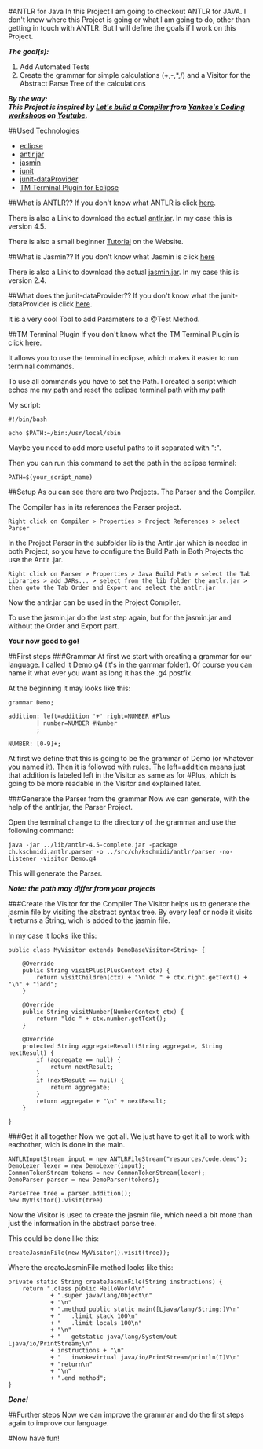 #ANTLR for Java
In this Project I am going to checkout ANTLR for JAVA. I don't know where this Project is going or what I am going to do, other than getting in touch with ANTLR. But I will define the goals if I work on this Project.

***The goal(s):***

1. Add Automated Tests
2. Create the grammar for simple calculations (+,-,*,/) and a Visitor for the Abstract Parse Tree of the calculations

***By the way:
<br />This Project is inspired by [Let's build a Compiler](https://www.youtube.com/playlist?list=PLOfFbVTfT2vbJ9qiw_6fWwBAmJAYV4iUm) from [Yankee's Coding workshops](https://www.youtube.com/user/yankeecoding) on [Youtube](http://youtube.com).***

##Used Technologies
- [eclipse](https://eclipse.org)
- [antlr.jar](http://www.antlr.org/download.html)
- [jasmin](http://jasmin.sourceforge.net)
- [junit](http://junit.org)
- [junit-dataProvider](https://github.com/TNG/junit-dataprovider)
- [TM Terminal Plugin for Eclipse](http://marketplace.eclipse.org/content/tm-terminal)

##What is ANTLR??
If you don't know what ANTLR is click [here](http://www.antlr.org). 

There is also a Link to download the actual [antlr.jar](http://search.maven.org/#search%7Cga%7C1%7Cg%3A%22org.antlr%22). In my case this is version 4.5.

There is also a small beginner [Tutorial](https://theantlrguy.atlassian.net/wiki/display/ANTLR4/Getting+Started+with+ANTLR+v4) on the Website.

##What is Jasmin??
If you don't know what Jasmin is click [here](http://jasmin.sourceforge.net)

There is also a Link to download the actual [jasmin.jar](http://search.maven.org/#search%7Cga%7C1%7Cjasmin). In my case this is version 2.4.

##What does the junit-dataProvider??
If you don't know what the junit-dataProvider is click [here](https://github.com/TNG/junit-dataprovider).

It is a very cool Tool to add Parameters to a @Test Method.

##TM Terminal Plugin
If you don't know what the TM Terminal Plugin is click [here](http://marketplace.eclipse.org/content/tm-terminal).

It allows you to use the terminal in eclipse, which makes it easier to run terminal commands. 

To use all commands you have to set the Path. I created a script which echos me my path and reset the eclipse terminal path with my path

My script:
	
	#!/bin/bash

	echo $PATH:~/bin:/usr/local/sbin
	
Maybe you need to add more useful paths to it separated with ":".

Then you can run this command to set the path in the eclipse terminal:
	
	PATH=$(your_script_name)

##Setup
As ou can see there are two Projects. The Parser and the Compiler. 

The Compiler has in its references the Parser project.

	Right click on Compiler > Properties > Project References > select Parser
	
In the Project Parser in the subfolder lib is the Antlr .jar which is needed in both Project, so you have to configure the Build Path in Both Projects tho use the Antlr .jar. 

	Right click on Parser > Properties > Java Build Path > select the Tab Libraries > add JARs... > select from the lib folder the antlr.jar > then goto the Tab Order and Export and select the antlr.jar
	
Now the antlr.jar can be used in the Project Compiler.

To use the jasmin.jar do the last step again, but for the jasmin.jar and without the Order and Export part.

**Your now good to go!**

##First steps
###Grammar
At first we start with creating a grammar for our language. I called it Demo.g4 (it's in the gammar folder). Of course you can name it what ever you want as long it has the .g4 postfix. 

At the beginning it may looks like this:

	grammar Demo;

	addition: left=addition '+' right=NUMBER #Plus
			| number=NUMBER #Number
			;

	NUMBER: [0-9]+;

At first we define that this is going to be the grammar of Demo (or whatever you named it). Then it is followed with rules. The left=addition means just that addition is labeled left in the Visitor as same as for #Plus, which is going to be more readable in the Visitor and explained later. 

###Generate the Parser from the grammar
Now we can generate, with the help of the antlr.jar, the Parser Project.

Open the terminal change to the directory of the grammar and use the following command:

	java -jar ../lib/antlr-4.5-complete.jar -package ch.kschmidi.antlr.parser -o ../src/ch/kschmidi/antlr/parser -no-listener -visitor Demo.g4
	
This will generate the Parser.

***Note: the path may differ from your projects***

###Create the Visitor for the Compiler
The Visitor helps us to generate the jasmin file by visiting the abstract syntax tree. By every leaf or node it visits it returns a String, wich is added to the jasmin file.

In my case it looks like this:

	public class MyVisitor extends DemoBaseVisitor<String> {

		@Override
		public String visitPlus(PlusContext ctx) {
			return visitChildren(ctx) + "\nldc " + ctx.right.getText() + "\n" + "iadd";
		}

		@Override
		public String visitNumber(NumberContext ctx) {
			return "ldc " + ctx.number.getText();
		}

		@Override
		protected String aggregateResult(String aggregate, String nextResult) {
			if (aggregate == null) {
				return nextResult;
			}
			if (nextResult == null) {
				return aggregate;
			}
			return aggregate + "\n" + nextResult;
		}
		
	}

###Get it all together
Now we got all. We just have to get it all to work with eachother, wich is done in the main. 

	ANTLRInputStream input = new ANTLRFileStream("resources/code.demo");
	DemoLexer lexer = new DemoLexer(input);
	CommonTokenStream tokens = new CommonTokenStream(lexer);
	DemoParser parser = new DemoParser(tokens);
		
	ParseTree tree = parser.addition();
	new MyVisitor().visit(tree)
	
Now the Visitor is used to create the jasmin file, which need a bit more than just the information in the abstract parse tree.

This could be done like this:

	createJasminFile(new MyVisitor().visit(tree));
	
Where the createJasminFile method looks like this:
	
	private static String createJasminFile(String instructions) {
		return ".class public HelloWorld\n"
				+ ".super java/lang/Object\n"
				+ "\n"
				+ ".method public static main([Ljava/lang/String;)V\n"
				+ "   .limit stack 100\n"
				+ "   .limit locals 100\n"
				+ "\n"
				+ "   getstatic java/lang/System/out Ljava/io/PrintStream;\n"
				+ instructions + "\n"
				+ "   invokevirtual java/io/PrintStream/println(I)V\n"
				+ "return\n"
				+ "\n"
				+ ".end method";
	}

***Done!***
	
##Further steps
Now we can improve the grammar and do the first steps again to improve our language.

#Now have fun!
